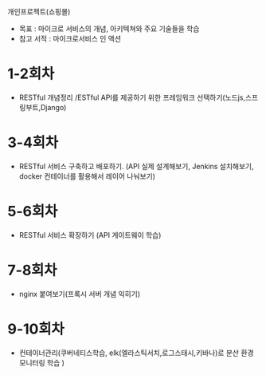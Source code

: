 개인프로젝트(쇼핑몰) 
- 목표 : 마이크로 서비스의 개념, 아키텍쳐와 주요 기술들을 학습
- 참고 서적 : 마이크로서비스 인 액션

# 1-2회차
- RESTful 개념정리 /ESTful API를 제공하기 위한 프레임워크 선택하기(노드js,스프링부트,Django)
# 3-4회차 
- RESTful 서비스 구축하고 배포하기. (API 실제 설계해보기, Jenkins 설치해보기, docker 컨테이너를 활용해서 레이어 나눠보기)
# 5-6회차 
- RESTful 서비스 확장하기 (API 게이트웨이 학습)
# 7-8회차 
- nginx 붙여보기(프록시 서버 개념 익히기)
# 9-10회차 
- 컨테이너관리(쿠버네티스학습, elk(엘라스틱서치,로그스태시,키바나)로 분산 환경 모니터링 학습 )

